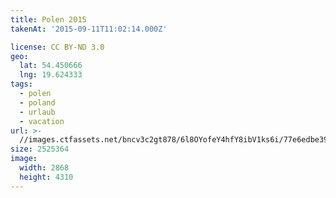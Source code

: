 ```yaml
---
title: Polen 2015
takenAt: '2015-09-11T11:02:14.000Z'

license: CC BY-ND 3.0
geo:
  lat: 54.450666
  lng: 19.624333
tags:
  - polen
  - poland
  - urlaub
  - vacation
url: >-
  //images.ctfassets.net/bncv3c2gt878/6l8OYofeY4hfY8ibV1ks6i/77e6edbe39afcd802539d36bb5f8114d/polen-2015_25931753336_o
size: 2525364
image:
  width: 2868
  height: 4310
---
```

